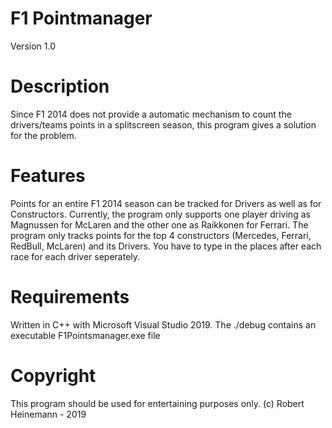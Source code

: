 # F1 Pointmanager
 Version 1.0
 
# Description
 Since F1 2014 does not provide a automatic mechanism to count the drivers/teams points in a splitscreen season, this program gives        a solution for the problem.
 
# Features
 Points for an entire F1 2014 season can be tracked for Drivers as well as for Constructors.
 Currently, the program only supports one player driving as Magnussen for McLaren and the other one as Raikkonen for Ferrari.
 The program only tracks points for the top 4 constructors (Mercedes, Ferrari, RedBull, McLaren) and its Drivers.
 You have to type in the places after each race for each driver seperately.
 
# Requirements
 Written in C++ with Microsoft Visual Studio 2019.
 The ./debug contains an executable F1Pointsmanager.exe file
 
 # Copyright
 This program should be used for entertaining purposes only.
 (c) Robert Heinemann - 2019
